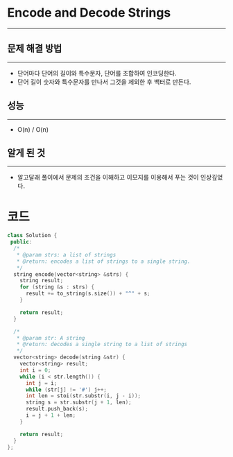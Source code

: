 # Encode and Decode Strings
---
## 문제 해결 방법
---
* 단어마다 단어의 길이와 특수문자, 단어를 조합하여 인코딩한다.
* 단어 길이 숫자와 특수문자를 만나서 그것을 제외한 후 백터로 만든다.
## 성능
---
* O(n) / O(n)
## 알게 된 것
---
* 알고달래 풀이에서 문제의 조건을 이해하고 이모지를 이용해서 푸는 것이 인상깊었다.

# 코드
```cpp
class Solution {
 public:
  /*
   * @param strs: a list of strings
   * @return: encodes a list of strings to a single string.
   */
  string encode(vector<string> &strs) {
    string result;
    for (string &s : strs) {
      result += to_string(s.size()) + "^" + s;
    }

    return result;
  }

  /*
   * @param str: A string
   * @return: decodes a single string to a list of strings
   */
  vector<string> decode(string &str) {
    vector<string> result;
    int i = 0;
    while (i < str.length()) {
      int j = i;
      while (str[j] != '#') j++;
      int len = stoi(str.substr(i, j - i));
      string s = str.substr(j + 1, len);
      result.push_back(s);
      i = j + 1 + len;
    }

    return result;
  }
};
```